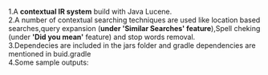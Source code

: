 1.A <b>contextual IR system</b> build with Java Lucene. <br>
2.A number of contextual searching techniques are used like location based searches,query expansion (<b>under 'Similar Searches' feature</b>),Spell cheking (under <b>'Did you mean'</b> feature) and stop words removal.<br>
3.Dependecies are included in the jars folder and gradle dependencies are mentioned in buid.gradle <br>
4.Some sample outputs:


